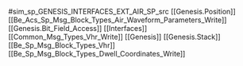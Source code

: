 #sim_sp_GENESIS_INTERFACES_EXT_AIR_SP_src
[[Genesis.Position]]
[[Be_Acs_Sp_Msg_Block_Types_Air_Waveform_Parameters_Write]]
[[Genesis.Bit_Field_Access]]
[[Interfaces]]
[[Common_Msg_Types_Vhr_Write]]
[[Genesis]]
[[Genesis.Stack]]
[[Be_Sp_Msg_Block_Types_Vhr]]
[[Be_Sp_Msg_Block_Types_Dwell_Coordinates_Write]]
